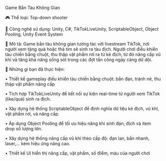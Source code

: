 
Game Bắn Tàu Không Gian

🎮 Thể loại: Top-down shooter

🔧 Công nghệ sử dụng: Unity, C#, TikTokLiveUnity, ScriptableObject, Object Pooling, Unity Event System

🌟 Mô tả:
Game bắn tàu không gian tương tác với livestream TikTok, nơi người xem tặng quà hoặc thả tim sẽ sinh ra tàu địch. Người chơi điều khiển tàu chiến bằng chuột, thu thập vật phẩm rơi ra từ kẻ địch, từ đó nâng cấp vũ khí và tăng khả năng sống sót trong các đợt tấn công ngày càng dữ dội.

🎯 Những gì bạn đã thực hiện:

• Thiết kế gameplay điều khiển tàu chiến bằng chuột: bắn đạn, tránh né, thu thập vật phẩm nâng cấp

• Tích hợp TikTokLiveUnity để kết nối sự kiện real-time từ người xem TikTok (like/quà) sinh ra địch.

• Xây dựng hệ thống ScriptableObject để định nghĩa dữ liệu kẻ địch, vũ khí, vật phẩm rơi, và nâng cấp.

• Áp dụng Object Pooling để tối ưu hiệu năng khi sinh đạn, địch và item drop số lượng lớn.

• Xây dựng hệ thống nâng cấp vũ khí theo cấp độ: đạn lan, bắn nhanh, laser,... kèm hiệu ứng nâng cao.

• Thiết kế UI hiển thị nâng cấp, vật phẩm, số điểm, máu của người chơi
